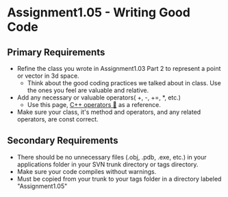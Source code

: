 # Assignment1.05 - Writing Good Code

## Primary Requirements

- Refine the class you wrote in Assignment1.03 Part 2 to represent a point or vector in 3d space.
  - Think about the good coding practices we talked about in class. Use the ones you feel are valuable and relative.
- Add any necessary or valuable operators( +, -, +=, *, etc.)
  - Use this page,  [C++ operators &#128193;](https://en.wikipedia.org/wiki/Operators_in_C_and_C%2B%2B) as a reference.
- Make sure your class, it's method and operators, and any related operators, are const correct.

## Secondary Requirements

- There should be no unnecessary files (.obj, .pdb, .exe, etc.) in your applications folder in your SVN trunk directory or tags directory.
- Make sure your code compiles without warnings.
- Must be copied from your trunk to your tags folder in a directory labeled "Assignment1.05"